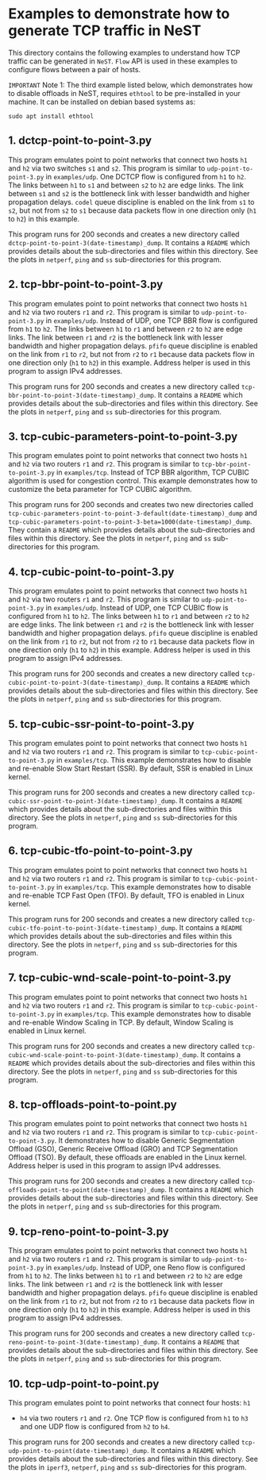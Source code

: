 # Examples to demonstrate how to generate TCP traffic in NeST

This directory contains the following examples to understand how TCP traffic
can be generated in `NeST`. `Flow` API is used in these examples to configure
flows between a pair of hosts.

`IMPORTANT`
Note 1: The third example listed below, which demonstrates how to disable
offloads in NeST, requires `ethtool` to be pre-installed in your machine.
It can be installed on debian based systems as:

```shell
sudo apt install ethtool
```

## 1. dctcp-point-to-point-3.py
This program emulates point to point networks that connect two hosts `h1`
and `h2` via two switches `s1` and `s2`. This program is similar to
`udp-point-to-point-3.py` in `examples/udp`. One DCTCP flow
is configured from `h1` to `h2`. The links between `h1` to `s1` and between
`s2` to `h2` are edge links. The link between `s1` and `s2` is the bottleneck
link with lesser bandwidth and higher propagation delays. `codel` queue
discipline is enabled on the link from `s1` to `s2`, but not from `s2` to
`s1` because data packets flow in one direction only (`h1` to `h2`) in this
example.

This program runs for 200 seconds and creates a new directory called
`dctcp-point-to-point-3(date-timestamp)_dump`. It contains a `README` which
provides details about the sub-directories and files within this directory.
See the plots in `netperf`, `ping` and `ss` sub-directories for this program.

<!-- The below snippet will render example code in docs website -->
<!-- #DOCS_INCLUDE: dctcp-point-to-point-3.py -->

## 2. tcp-bbr-point-to-point-3.py
This program emulates point to point networks that connect two hosts `h1`
and `h2` via two routers `r1` and `r2`. This program is similar to
`udp-point-to-point-3.py` in `examples/udp`. Instead of UDP, one TCP BBR flow
is configured from `h1` to `h2`. The links between `h1` to `r1` and between
`r2` to `h2` are edge links. The link between `r1` and `r2` is the bottleneck
link with lesser bandwidth and higher propagation delays. `pfifo` queue
discipline is enabled on the link from `r1` to `r2`, but not from `r2` to
`r1` because data packets flow in one direction only (`h1` to `h2`) in this
example. Address helper is used in this program to assign IPv4 addresses.

This program runs for 200 seconds and creates a new directory called
`tcp-bbr-point-to-point-3(date-timestamp)_dump`. It contains a `README` which
provides details about the sub-directories and files within this directory.
See the plots in `netperf`, `ping` and `ss` sub-directories for this program.

<!-- The below snippet will render example code in docs website -->
<!-- #DOCS_INCLUDE: tcp-bbr-point-to-point-3.py -->

## 3. tcp-cubic-parameters-point-to-point-3.py
This program emulates point to point networks that connect two hosts `h1`
and `h2` via two routers `r1` and `r2`. This program is similar to
`tcp-bbr-point-to-point-3.py` in `examples/tcp`. Instead of TCP BBR
algorithm, TCP CUBIC algorithm is used for congestion control. This example
demonstrates how to customize the beta parameter for TCP CUBIC algorithm.

This program runs for 200 seconds and creates two new directories called
`tcp-cubic-parameters-point-to-point-3-default(date-timestamp)_dump`
and `tcp-cubic-parameters-point-to-point-3-beta=1000(date-timestamp)_dump`.
They contain a `README` which provides details about the sub-directories
and files within this directory. See the plots in `netperf`, `ping`
and `ss` sub-directories for this program.

<!-- The below snippet will render example code in docs website -->
<!-- #DOCS_INCLUDE: tcp-cubic-parameters-point-to-point-3.py -->

## 4. tcp-cubic-point-to-point-3.py
This program emulates point to point networks that connect two hosts `h1`
and `h2` via two routers `r1` and `r2`. This program is similar to
`udp-point-to-point-3.py` in `examples/udp`. Instead of UDP, one TCP CUBIC
flow is configured from `h1` to `h2`. The links between `h1` to `r1` and
between `r2` to `h2` are edge links. The link between `r1` and `r2` is the
bottleneck link with lesser bandwidth and higher propagation delays. `pfifo`
queue discipline is enabled on the link from `r1` to `r2`, but not from `r2`
to `r1` because data packets flow in one direction only (`h1` to `h2`) in
this example. Address helper is used in this program to assign IPv4 addresses.

This program runs for 200 seconds and creates a new directory called
`tcp-cubic-point-to-point-3(date-timestamp)_dump`. It contains a `README`
which provides details about the sub-directories and files within this
directory. See the plots in `netperf`, `ping` and `ss` sub-directories for
this program.

<!-- The below snippet will render example code in docs website -->
<!-- #DOCS_INCLUDE: tcp-cubic-point-to-point-3.py -->

## 5. tcp-cubic-ssr-point-to-point-3.py
This program emulates point to point networks that connect two hosts `h1`
and `h2` via two routers `r1` and `r2`. This program is similar to
`tcp-cubic-point-to-point-3.py` in `examples/tcp`. This example demonstrates
how to disable and re-enable Slow Start Restart (SSR). By default, SSR is
enabled in Linux kernel.

This program runs for 200 seconds and creates a new directory called
`tcp-cubic-ssr-point-to-point-3(date-timestamp)_dump`. It contains a `README`
which provides details about the sub-directories and files within this
directory. See the plots in `netperf`, `ping` and `ss` sub-directories for
this program.

<!-- The below snippet will render example code in docs website -->
<!-- #DOCS_INCLUDE: tcp-cubic-ssr-point-to-point-3.py -->

## 6. tcp-cubic-tfo-point-to-point-3.py
This program emulates point to point networks that connect two hosts `h1`
and `h2` via two routers `r1` and `r2`. This program is similar to
`tcp-cubic-point-to-point-3.py` in `examples/tcp`. This example demonstrates
how to disable and re-enable TCP Fast Open (TFO). By default, TFO is
enabled in Linux kernel.

This program runs for 200 seconds and creates a new directory called
`tcp-cubic-tfo-point-to-point-3(date-timestamp)_dump`. It contains a `README`
which provides details about the sub-directories and files within this
directory. See the plots in `netperf`, `ping` and `ss` sub-directories for
this program.

<!-- The below snippet will render example code in docs website -->
<!-- #DOCS_INCLUDE: tcp-cubic-tfo-point-to-point-3.py -->

## 7. tcp-cubic-wnd-scale-point-to-point-3.py
This program emulates point to point networks that connect two hosts `h1`
and `h2` via two routers `r1` and `r2`. This program is similar to
`tcp-cubic-point-to-point-3.py` in `examples/tcp`. This example demonstrates
how to disable and re-enable Window Scaling in TCP. By default, Window Scaling
is enabled in Linux kernel.

This program runs for 200 seconds and creates a new directory called
`tcp-cubic-wnd-scale-point-to-point-3(date-timestamp)_dump`. It contains
a `README` which provides details about the sub-directories and files within
this directory. See the plots in `netperf`, `ping` and `ss` sub-directories
for this program.

<!-- The below snippet will render example code in docs website -->
<!-- #DOCS_INCLUDE: tcp-cubic-wnd-scale-point-to-point-3.py -->

## 8. tcp-offloads-point-to-point.py
This program emulates point to point networks that connect two hosts `h1`
and `h2` via two routers `r1` and `r2`. This program is similar to
`tcp-cubic-point-to-point-3.py`. It demonstrates how to disable Generic
Segmentation Offload (GSO), Generic Receive Offload (GRO) and TCP
Segmentation Offload (TSO). By default, these offloads are enabled in the
Linux kernel. Address helper is used in this program to assign IPv4 addresses.

This program runs for 200 seconds and creates a new directory called
`tcp-offloads-point-to-point(date-timestamp)_dump`. It contains a `README`
which provides details about the sub-directories and files within this
directory. See the plots in `netperf`, `ping` and `ss` sub-directories for
this program.

<!-- The below snippet will render example code in docs website -->
<!-- #DOCS_INCLUDE: tcp-offloads-point-to-point.py -->

## 9. tcp-reno-point-to-point-3.py
This program emulates point to point networks that connect two hosts `h1`
and `h2` via two routers `r1` and `r2`. This program is similar to
`udp-point-to-point-3.py` in `examples/udp`. Instead of UDP, one Reno flow
is configured from `h1` to `h2`. The links between `h1` to `r1` and between
`r2` to `h2` are edge links. The link between `r1` and `r2` is the bottleneck
link with lesser bandwidth and higher propagation delays. `pfifo` queue
discipline is enabled on the link from `r1` to `r2`, but not from `r2` to
`r1` because data packets flow in one direction only (`h1` to `h2`) in this
example. Address helper is used in this program to assign IPv4 addresses.

This program runs for 200 seconds and creates a new directory called
`tcp-reno-point-to-point-3(date-timestamp)_dump`. It contains a `README` that
provides details about the sub-directories and files within this directory.
See the plots in `netperf`, `ping` and `ss` sub-directories for this program.

<!-- The below snippet will render example code in docs website -->
<!-- #DOCS_INCLUDE: tcp-reno-point-to-point-3.py -->

## 10. tcp-udp-point-to-point.py
This program emulates point to point networks that connect four hosts: `h1`
- `h4` via two routers `r1` and `r2`. One TCP flow is configured from `h1` to
`h3` and one UDP flow is configured from `h2` to `h4`.

This program runs for 200 seconds and creates a new directory called
`tcp-udp-point-to-point(date-timestamp)_dump`. It contains a `README` which
provides details about the sub-directories and files within this directory.
See the plots in `iperf3`, `netperf`, `ping` and `ss` sub-directories for
this program.

<!-- The below snippet will render example code in docs website -->
<!-- #DOCS_INCLUDE: tcp-udp-point-to-point.py -->
